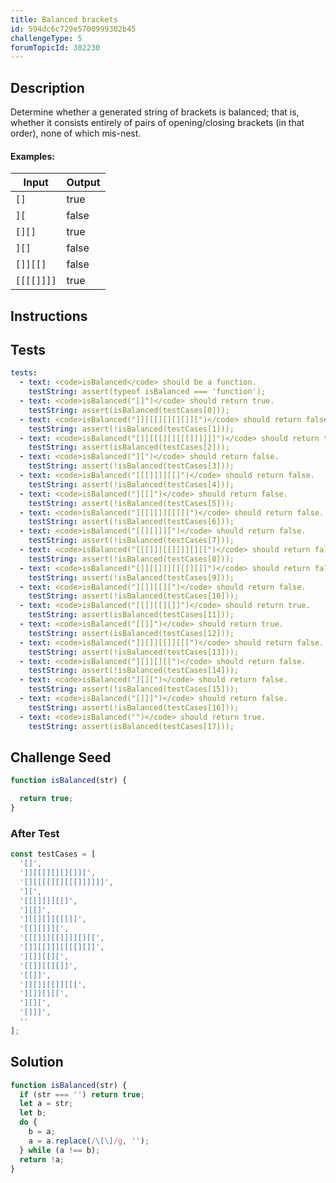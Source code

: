 ```yaml
---
title: Balanced brackets
id: 594dc6c729e5700999302b45
challengeType: 5
forumTopicId: 302230
---
```


## Description

<section id='description'>

Determine whether a generated string of brackets is balanced; that is, whether it consists entirely of pairs of opening/closing brackets (in that order), none of which mis-nest.

<h4><strong>Examples:</strong></h4>

| Input                     | Output |
| ------------------------- | ------ |
| <code>\[]</code>          | true   |
| <code>]\[</code>          | false  |
| <code>[][]</code>         | true   |
| <code>]\[]</code>         | false  |
| <code>\[]]\[\[]</code>    | false  |
| <code>\[\[\[\[]]]]</code> | true   |

</section>

## Instructions

<section id='instructions'>

</section>

## Tests

<section id='tests'>

```yml
tests:
  - text: <code>isBalanced</code> should be a function.
    testString: assert(typeof isBalanced === 'function');
  - text: <code>isBalanced("[]")</code> should return true.
    testString: assert(isBalanced(testCases[0]));
  - text: <code>isBalanced("]][[[][][][]][")</code> should return false.
    testString: assert(!isBalanced(testCases[1]));
  - text: <code>isBalanced("[][[[[][][[[]]]]]]")</code> should return true.
    testString: assert(isBalanced(testCases[2]));
  - text: <code>isBalanced("][")</code> should return false.
    testString: assert(!isBalanced(testCases[3]));
  - text: <code>isBalanced("[[[]]]][[]")</code> should return false.
    testString: assert(!isBalanced(testCases[4]));
  - text: <code>isBalanced("][[]")</code> should return false.
    testString: assert(!isBalanced(testCases[5]));
  - text: <code>isBalanced("][[][]][[[]]")</code> should return false.
    testString: assert(!isBalanced(testCases[6]));
  - text: <code>isBalanced("[[][]]][")</code> should return false.
    testString: assert(!isBalanced(testCases[7]));
  - text: <code>isBalanced("[[[]]][[]]]][][[")</code> should return false.
    testString: assert(!isBalanced(testCases[8]));
  - text: <code>isBalanced("[]][[]]][[[[][]]")</code> should return false.
    testString: assert(!isBalanced(testCases[9]));
  - text: <code>isBalanced("][]][[][")</code> should return false.
    testString: assert(!isBalanced(testCases[10]));
  - text: <code>isBalanced("[[]][[][]]")</code> should return true.
    testString: assert(isBalanced(testCases[11]));
  - text: <code>isBalanced("[[]]")</code> should return true.
    testString: assert(isBalanced(testCases[12]));
  - text: <code>isBalanced("]][]][[]][[[")</code> should return false.
    testString: assert(!isBalanced(testCases[13]));
  - text: <code>isBalanced("][]][][[")</code> should return false.
    testString: assert(!isBalanced(testCases[14]));
  - text: <code>isBalanced("][][")</code> should return false.
    testString: assert(!isBalanced(testCases[15]));
  - text: <code>isBalanced("[]]]")</code> should return false.
    testString: assert(!isBalanced(testCases[16]));
  - text: <code>isBalanced("")</code> should return true.
    testString: assert(isBalanced(testCases[17]));

```

</section>

## Challenge Seed

<section id='challengeSeed'>

<div id='js-seed'>

```js
function isBalanced(str) {

  return true;
}
```

</div>

### After Test

<div id='js-teardown'>

```js
const testCases = [
  '[]',
  ']][[[][][][]][',
  '[][[[[][][[[]]]]]]',
  '][',
  '[[[]]]][[]',
  '][[]',
  '][[][]][[[]]',
  '[[][]]][',
  '[[[]]][[]]]][][[',
  '[]][[]]][[[[][]]',
  '][]][[][',
  '[[]][[][]]',
  '[[]]',
  ']][]][[]][[[',
  '][]][][[',
  '][][',
  '[]]]',
  ''
];
```

</div>

</section>

## Solution

<section id='solution'>

```js
function isBalanced(str) {
  if (str === '') return true;
  let a = str;
  let b;
  do {
    b = a;
    a = a.replace(/\[\]/g, '');
  } while (a !== b);
  return !a;
}

```

</section>
